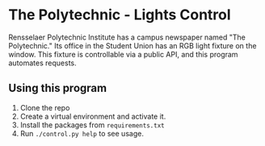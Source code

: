 # The Polytechnic - Lights Control

Rensselaer Polytechnic Institute has a campus newspaper named "The Polytechnic."
Its office in the Student Union has an RGB light fixture on the window.
This fixture is controllable via a public API, and this program automates requests.

## Using this program

1) Clone the repo
2) Create a virtual environment and activate it.
3) Install the packages from `requirements.txt`
4) Run `./control.py help` to see usage.

